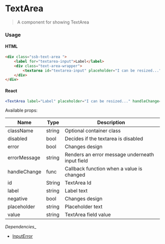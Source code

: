 TextArea
========

> A component for showing TextArea
### Usage


#### HTML

```html
<div class="ssb-text-area ">
    <label for="textarea-input">Label</label>
    <div class="text-area-wrapper">
        <textarea id="textarea-input" placeholder="I can be resized..."></textarea>
    </div>
</div>
```

#### React

```jsx harmony
<TextArea label="Label" placeholder="I can be resized..." handleChange={handleChange} value={someValue} />


```

Available props:

| Name       | Type           | Description  |
| ---------- | ------------- | ----- |
| className   | string | Optional container class|
| disabled | bool | Decides if the textarea is disabled |
| error | bool | Changes design |
| errorMessage | string | Renders an error message underneath input field |
| handleChange | func | Callback function when a value is changed |
| id | String | TextArea Id |
| label | string | Label text |
| negative | bool | Changes design |
| placeholder | string | Placeholder text |
| value | string | TextArea field value |

_Dependencies__
 - [InputError](../InputError)
